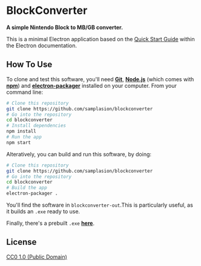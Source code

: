 # BlockConverter

**A simple Nintendo Block to MB/GB converter.**

This is a minimal Electron application based on the [Quick Start Guide](http://electron.atom.io/docs/tutorial/quick-start) within the Electron documentation.

## How To Use

To clone and test this software, you'll need **[Git](https://git-scm.com)**, **[Node.js](https://nodejs.org/en/download/)** (which comes with **[npm](http://npmjs.com)**) and **[electron-packager](https://github.com/electron-userland/electron-packager)** installed on your computer. From your command line:

```bash
# Clone this repository
git clone https://github.com/samplasion/blockconverter
# Go into the repository
cd blockconverter
# Install dependencies
npm install
# Run the app
npm start
```

Alteratively, you can build and run this software, by doing:

```bash
# Clone this repository
git clone https://github.com/samplasion/blockconverter
# Go into the repository
cd blockconverter
# Build the app
electron-packager .
```

You'll find the software in `blockconverter-out`.This is particularly useful, as it builds an `.exe` ready to use.

Finally, there's a prebuilt `.exe` **[here](http://www.mediafire.com/file/eqv1fnmmdsc7xg6/BlockConverter-win32-x64.rar)**.

## License

[CC0 1.0 (Public Domain)](LICENSE.md)
